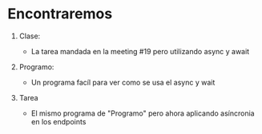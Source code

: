 # Encontraremos

1. Clase:
	- La tarea mandada en la meeting #19 pero utilizando async y await

2. Programo: 
	- Un programa facíl para ver como se usa el async y wait

3. Tarea
	- El mismo programa de "Programo" pero ahora aplicando asíncronia en los endpoints 




